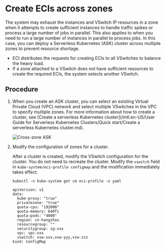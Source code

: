 # Create ECIs across zones

The system may exhaust the instances and VSwitch IP resources in a zone when it attempts to create sufficient instances to handle traffic spikes or process a large number of jobs in parallel. This also applies to when you need to run a large number of instances in parallel to process jobs. In this case, you can deploy a Serverless Kubernetes \(ASK\) cluster across multiple zones to prevent resource shortage.

-   ECI distributes the requests for creating ECIs to all VSwitches to balance the heavy load.
-   If a zone attached to a VSwitch does not have sufficient resources to create the required ECIs, the system selects another VSwitch.

## Procedure

1.  When you create an ASK cluster, you can select an existing Virtual Private Cloud \(VPC\) network and select multiple VSwitches in the VPC to specify multiple zones. For more information about how to create a cluster, see [Create a serverless Kubernetes cluster](/intl.en-US/User Guide for Serverless Kubernetes Clusters/Quick start/Create a serverless Kubernetes cluster.md).

    ![Cross-zone ASK](https://static-aliyun-doc.oss-cn-hangzhou.aliyuncs.com/assets/img/en-US/0297297951/p103604.png)

2.  Modify the configuration of zones for a cluster.

    After a cluster is created, modify the VSwitch configuration for the cluster. You do not need to recreate the cluster. Modify the `vswitch` field in `kube-system/eci-profile configmap` and the modification immediately takes effect.

    ```
    kubectl -n kube-system get cm eci-profile -o yaml
    ```

    ```
    apiVersion: v1
    data:
      kube-proxy: "true"
      privatezone: "true"
      quota-cpu: "192000"
      quota-memory: 640Ti
      quota-pods: "4000"
      region: cn-hangzhou
      resourcegroup: ""
      securitygroup: sg-xxx
      vpc: vpc-xxx
      vswitch: vsw-xxx,vsw-yyy,vsw-zzz
    kind: ConfigMap
    ```



